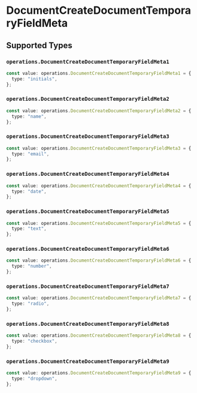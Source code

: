 # DocumentCreateDocumentTemporaryFieldMeta


## Supported Types

### `operations.DocumentCreateDocumentTemporaryFieldMeta1`

```typescript
const value: operations.DocumentCreateDocumentTemporaryFieldMeta1 = {
  type: "initials",
};
```

### `operations.DocumentCreateDocumentTemporaryFieldMeta2`

```typescript
const value: operations.DocumentCreateDocumentTemporaryFieldMeta2 = {
  type: "name",
};
```

### `operations.DocumentCreateDocumentTemporaryFieldMeta3`

```typescript
const value: operations.DocumentCreateDocumentTemporaryFieldMeta3 = {
  type: "email",
};
```

### `operations.DocumentCreateDocumentTemporaryFieldMeta4`

```typescript
const value: operations.DocumentCreateDocumentTemporaryFieldMeta4 = {
  type: "date",
};
```

### `operations.DocumentCreateDocumentTemporaryFieldMeta5`

```typescript
const value: operations.DocumentCreateDocumentTemporaryFieldMeta5 = {
  type: "text",
};
```

### `operations.DocumentCreateDocumentTemporaryFieldMeta6`

```typescript
const value: operations.DocumentCreateDocumentTemporaryFieldMeta6 = {
  type: "number",
};
```

### `operations.DocumentCreateDocumentTemporaryFieldMeta7`

```typescript
const value: operations.DocumentCreateDocumentTemporaryFieldMeta7 = {
  type: "radio",
};
```

### `operations.DocumentCreateDocumentTemporaryFieldMeta8`

```typescript
const value: operations.DocumentCreateDocumentTemporaryFieldMeta8 = {
  type: "checkbox",
};
```

### `operations.DocumentCreateDocumentTemporaryFieldMeta9`

```typescript
const value: operations.DocumentCreateDocumentTemporaryFieldMeta9 = {
  type: "dropdown",
};
```

